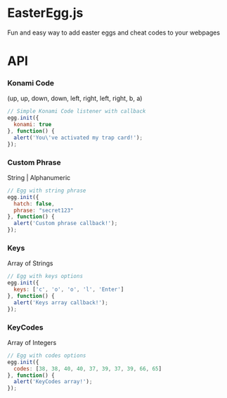 # EasterEgg.js
Fun and easy way to add easter eggs and cheat codes to your webpages

# API
### Konami Code
(up, up, down, down, left, right, left, right, b, a)
```javascript
// Simple Konami Code listener with callback
egg.init({
  konami: true
}, function() {
  alert('You\'ve activated my trap card!');
});
```

### Custom Phrase
String | Alphanumeric
```javascript
// Egg with string phrase
egg.init({
  hatch: false,
  phrase: "secret123"
}, function() {
  alert('Custom phrase callback!');
});
```

### Keys
Array of Strings
```javascript
// Egg with keys options
egg.init({
  keys: ['c', 'o', 'o', 'l', 'Enter']
}, function() {
  alert('Keys array callback!');
});
```

### KeyCodes
Array of Integers
```javascript
// Egg with codes options
egg.init({
  codes: [38, 38, 40, 40, 37, 39, 37, 39, 66, 65]
}, function() {
  alert('KeyCodes array!');
});
```
